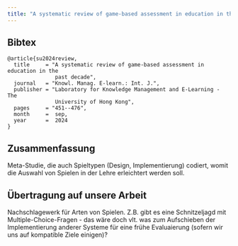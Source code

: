 ```yaml
---
title: "A systematic review of game-based assessment in education in the past decade"
---
```


## Bibtex

```
@article{su2024review,
  title     = "A systematic review of game-based assessment in education in the
               past decade",
  journal   = "Knowl. Manag. E-learn.: Int. J.",
  publisher = "Laboratory for Knowledge Management and E-Learning - The
               University of Hong Kong",
  pages     = "451--476",
  month     =  sep,
  year      =  2024
}
```

## Zusammenfassung

Meta-Studie, die auch Spieltypen (Design, Implementierung) codiert, womit die Auswahl von Spielen in der Lehre erleichtert werden soll.

## Übertragung auf unsere Arbeit

Nachschlagewerk für Arten von Spielen. Z.B. gibt es eine Schnitzeljagd mit Multiple-Choice-Fragen - das wäre doch vlt. was zum Aufschieben der Implementierung anderer Systeme für eine frühe Evaluaierung (sofern wir uns auf kompatible Ziele einigen)?
